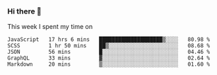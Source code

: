 ### Hi there 👋

<!--
**qiruohan/qiruohan** is a ✨ _special_ ✨ repository because its `README.md` (this file) appears on your GitHub profile.

Here are some ideas to get you started:

- 🔭 I’m currently working on ...
- 🌱 I’m currently learning ...
- 👯 I’m looking to collaborate on ...
- 🤔 I’m looking for help with ...
- 💬 Ask me about ...
- 📫 How to reach me: ...
- 😄 Pronouns: ...
- ⚡ Fun fact: ...
-->

This week I spent my time on 
<!--START_SECTION:waka-->
```text
JavaScript   17 hrs 6 mins   ████████████████████▒░░░░   80.98 % 
SCSS         1 hr 50 mins    ██▒░░░░░░░░░░░░░░░░░░░░░░   08.68 % 
JSON         56 mins         █░░░░░░░░░░░░░░░░░░░░░░░░   04.46 % 
GraphQL      33 mins         ▓░░░░░░░░░░░░░░░░░░░░░░░░   02.64 % 
Markdown     20 mins         ▒░░░░░░░░░░░░░░░░░░░░░░░░   01.60 % 
```
<!--END_SECTION:waka-->
